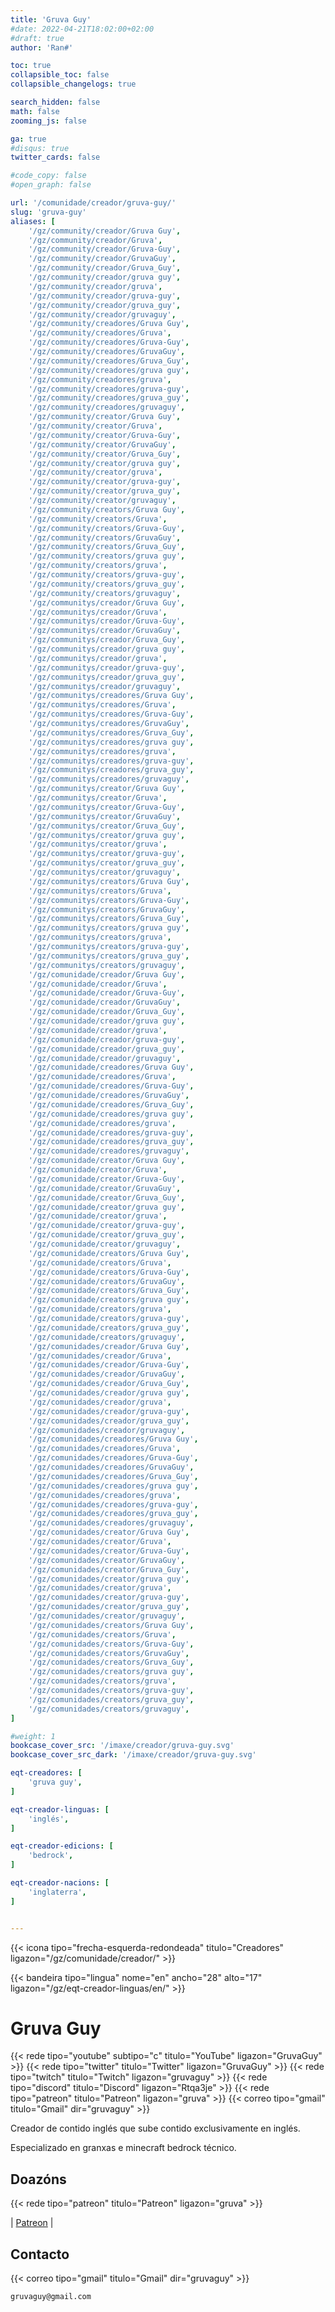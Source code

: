 ```yaml
---
title: 'Gruva Guy'
#date: 2022-04-21T18:02:00+02:00
#draft: true
author: 'Ran#'

toc: true
collapsible_toc: false
collapsible_changelogs: true

search_hidden: false
math: false
zooming_js: false

ga: true
#disqus: true
twitter_cards: false

#code_copy: false
#open_graph: false

url: '/comunidade/creador/gruva-guy/'
slug: 'gruva-guy'
aliases: [
    '/gz/community/creador/Gruva Guy',
    '/gz/community/creador/Gruva',
    '/gz/community/creador/Gruva-Guy',
    '/gz/community/creador/GruvaGuy',
    '/gz/community/creador/Gruva_Guy',
    '/gz/community/creador/gruva guy',
    '/gz/community/creador/gruva',
    '/gz/community/creador/gruva-guy',
    '/gz/community/creador/gruva_guy',
    '/gz/community/creador/gruvaguy',
    '/gz/community/creadores/Gruva Guy',
    '/gz/community/creadores/Gruva',
    '/gz/community/creadores/Gruva-Guy',
    '/gz/community/creadores/GruvaGuy',
    '/gz/community/creadores/Gruva_Guy',
    '/gz/community/creadores/gruva guy',
    '/gz/community/creadores/gruva',
    '/gz/community/creadores/gruva-guy',
    '/gz/community/creadores/gruva_guy',
    '/gz/community/creadores/gruvaguy',
    '/gz/community/creator/Gruva Guy',
    '/gz/community/creator/Gruva',
    '/gz/community/creator/Gruva-Guy',
    '/gz/community/creator/GruvaGuy',
    '/gz/community/creator/Gruva_Guy',
    '/gz/community/creator/gruva guy',
    '/gz/community/creator/gruva',
    '/gz/community/creator/gruva-guy',
    '/gz/community/creator/gruva_guy',
    '/gz/community/creator/gruvaguy',
    '/gz/community/creators/Gruva Guy',
    '/gz/community/creators/Gruva',
    '/gz/community/creators/Gruva-Guy',
    '/gz/community/creators/GruvaGuy',
    '/gz/community/creators/Gruva_Guy',
    '/gz/community/creators/gruva guy',
    '/gz/community/creators/gruva',
    '/gz/community/creators/gruva-guy',
    '/gz/community/creators/gruva_guy',
    '/gz/community/creators/gruvaguy',
    '/gz/communitys/creador/Gruva Guy',
    '/gz/communitys/creador/Gruva',
    '/gz/communitys/creador/Gruva-Guy',
    '/gz/communitys/creador/GruvaGuy',
    '/gz/communitys/creador/Gruva_Guy',
    '/gz/communitys/creador/gruva guy',
    '/gz/communitys/creador/gruva',
    '/gz/communitys/creador/gruva-guy',
    '/gz/communitys/creador/gruva_guy',
    '/gz/communitys/creador/gruvaguy',
    '/gz/communitys/creadores/Gruva Guy',
    '/gz/communitys/creadores/Gruva',
    '/gz/communitys/creadores/Gruva-Guy',
    '/gz/communitys/creadores/GruvaGuy',
    '/gz/communitys/creadores/Gruva_Guy',
    '/gz/communitys/creadores/gruva guy',
    '/gz/communitys/creadores/gruva',
    '/gz/communitys/creadores/gruva-guy',
    '/gz/communitys/creadores/gruva_guy',
    '/gz/communitys/creadores/gruvaguy',
    '/gz/communitys/creator/Gruva Guy',
    '/gz/communitys/creator/Gruva',
    '/gz/communitys/creator/Gruva-Guy',
    '/gz/communitys/creator/GruvaGuy',
    '/gz/communitys/creator/Gruva_Guy',
    '/gz/communitys/creator/gruva guy',
    '/gz/communitys/creator/gruva',
    '/gz/communitys/creator/gruva-guy',
    '/gz/communitys/creator/gruva_guy',
    '/gz/communitys/creator/gruvaguy',
    '/gz/communitys/creators/Gruva Guy',
    '/gz/communitys/creators/Gruva',
    '/gz/communitys/creators/Gruva-Guy',
    '/gz/communitys/creators/GruvaGuy',
    '/gz/communitys/creators/Gruva_Guy',
    '/gz/communitys/creators/gruva guy',
    '/gz/communitys/creators/gruva',
    '/gz/communitys/creators/gruva-guy',
    '/gz/communitys/creators/gruva_guy',
    '/gz/communitys/creators/gruvaguy',
    '/gz/comunidade/creador/Gruva Guy',
    '/gz/comunidade/creador/Gruva',
    '/gz/comunidade/creador/Gruva-Guy',
    '/gz/comunidade/creador/GruvaGuy',
    '/gz/comunidade/creador/Gruva_Guy',
    '/gz/comunidade/creador/gruva guy',
    '/gz/comunidade/creador/gruva',
    '/gz/comunidade/creador/gruva-guy',
    '/gz/comunidade/creador/gruva_guy',
    '/gz/comunidade/creador/gruvaguy',
    '/gz/comunidade/creadores/Gruva Guy',
    '/gz/comunidade/creadores/Gruva',
    '/gz/comunidade/creadores/Gruva-Guy',
    '/gz/comunidade/creadores/GruvaGuy',
    '/gz/comunidade/creadores/Gruva_Guy',
    '/gz/comunidade/creadores/gruva guy',
    '/gz/comunidade/creadores/gruva',
    '/gz/comunidade/creadores/gruva-guy',
    '/gz/comunidade/creadores/gruva_guy',
    '/gz/comunidade/creadores/gruvaguy',
    '/gz/comunidade/creator/Gruva Guy',
    '/gz/comunidade/creator/Gruva',
    '/gz/comunidade/creator/Gruva-Guy',
    '/gz/comunidade/creator/GruvaGuy',
    '/gz/comunidade/creator/Gruva_Guy',
    '/gz/comunidade/creator/gruva guy',
    '/gz/comunidade/creator/gruva',
    '/gz/comunidade/creator/gruva-guy',
    '/gz/comunidade/creator/gruva_guy',
    '/gz/comunidade/creator/gruvaguy',
    '/gz/comunidade/creators/Gruva Guy',
    '/gz/comunidade/creators/Gruva',
    '/gz/comunidade/creators/Gruva-Guy',
    '/gz/comunidade/creators/GruvaGuy',
    '/gz/comunidade/creators/Gruva_Guy',
    '/gz/comunidade/creators/gruva guy',
    '/gz/comunidade/creators/gruva',
    '/gz/comunidade/creators/gruva-guy',
    '/gz/comunidade/creators/gruva_guy',
    '/gz/comunidade/creators/gruvaguy',
    '/gz/comunidades/creador/Gruva Guy',
    '/gz/comunidades/creador/Gruva',
    '/gz/comunidades/creador/Gruva-Guy',
    '/gz/comunidades/creador/GruvaGuy',
    '/gz/comunidades/creador/Gruva_Guy',
    '/gz/comunidades/creador/gruva guy',
    '/gz/comunidades/creador/gruva',
    '/gz/comunidades/creador/gruva-guy',
    '/gz/comunidades/creador/gruva_guy',
    '/gz/comunidades/creador/gruvaguy',
    '/gz/comunidades/creadores/Gruva Guy',
    '/gz/comunidades/creadores/Gruva',
    '/gz/comunidades/creadores/Gruva-Guy',
    '/gz/comunidades/creadores/GruvaGuy',
    '/gz/comunidades/creadores/Gruva_Guy',
    '/gz/comunidades/creadores/gruva guy',
    '/gz/comunidades/creadores/gruva',
    '/gz/comunidades/creadores/gruva-guy',
    '/gz/comunidades/creadores/gruva_guy',
    '/gz/comunidades/creadores/gruvaguy',
    '/gz/comunidades/creator/Gruva Guy',
    '/gz/comunidades/creator/Gruva',
    '/gz/comunidades/creator/Gruva-Guy',
    '/gz/comunidades/creator/GruvaGuy',
    '/gz/comunidades/creator/Gruva_Guy',
    '/gz/comunidades/creator/gruva guy',
    '/gz/comunidades/creator/gruva',
    '/gz/comunidades/creator/gruva-guy',
    '/gz/comunidades/creator/gruva_guy',
    '/gz/comunidades/creator/gruvaguy',
    '/gz/comunidades/creators/Gruva Guy',
    '/gz/comunidades/creators/Gruva',
    '/gz/comunidades/creators/Gruva-Guy',
    '/gz/comunidades/creators/GruvaGuy',
    '/gz/comunidades/creators/Gruva_Guy',
    '/gz/comunidades/creators/gruva guy',
    '/gz/comunidades/creators/gruva',
    '/gz/comunidades/creators/gruva-guy',
    '/gz/comunidades/creators/gruva_guy',
    '/gz/comunidades/creators/gruvaguy',
]

#weight: 1
bookcase_cover_src: '/imaxe/creador/gruva-guy.svg'
bookcase_cover_src_dark: '/imaxe/creador/gruva-guy.svg'

eqt-creadores: [
    'gruva guy',
]

eqt-creador-linguas: [
    'inglés',
]

eqt-creador-edicions: [
    'bedrock',
]

eqt-creador-nacions: [
    'inglaterra',
]


---
```


{{< icona tipo="frecha-esquerda-redondeada" titulo="Creadores" ligazon="/gz/comunidade/creador/" >}}

{{< bandeira tipo="lingua" nome="en" ancho="28" alto="17" ligazon="/gz/eqt-creador-linguas/en/" >}}

# Gruva Guy

{{< rede tipo="youtube" subtipo="c" titulo="YouTube" ligazon="GruvaGuy" >}}
{{< rede tipo="twitter" titulo="Twitter" ligazon="GruvaGuy" >}}
{{< rede tipo="twitch" titulo="Twitch" ligazon="gruvaguy" >}}
{{< rede tipo="discord" titulo="Discord" ligazon="Rtqa3je" >}}
{{< rede tipo="patreon" titulo="Patreon" ligazon="gruva" >}}
{{< correo tipo="gmail" titulo="Gmail" dir="gruvaguy" >}}

Creador de contido inglés que sube contido exclusivamente en inglés.

Especializado en granxas e minecraft bedrock técnico.

## Doazóns

{{< rede tipo="patreon" titulo="Patreon" ligazon="gruva" >}}

|
[Patreon](https://www.patreon.com/gruva)
|


## Contacto

{{< correo tipo="gmail" titulo="Gmail" dir="gruvaguy" >}}

```
gruvaguy@gmail.com
```
